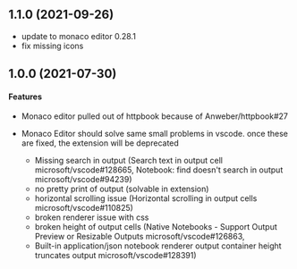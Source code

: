 ## 1.1.0 (2021-09-26)

* update to monaco editor 0.28.1
* fix missing icons

## 1.0.0 (2021-07-30)

#### Features
* Monaco editor pulled out of httpbook because of Anweber/httpbook#27
* Monaco Editor should solve same small problems in vscode. once these are fixed, the extension will be deprecated

  * Missing search in output (Search text in output cell microsoft/vscode#128665, Notebook: find doesn't search in output microsoft/vscode#94239)
  * no pretty print of output (solvable in extension)
  * horizontal scrolling issue (Horizontal scrolling in output cells microsoft/vscode#110825)
  * broken renderer issue with css
  * broken height of output cells (Native Notebooks - Support Output Preview or Resizable Outputs microsoft/vscode#126863,
  * Built-in application/json notebook renderer output container height truncates output microsoft/vscode#128391)
